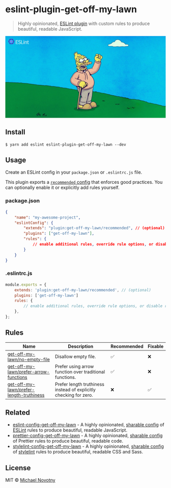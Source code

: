 # eslint-plugin-get-off-my-lawn

> Highly opinionated, [ESLint plugin](https://eslint.org/docs/developer-guide/working-with-plugins) with custom rules to produce beautiful, readable JavaScript.

![eslint-plugin-get-off-my-lawn](.github/logo.jpg)

## Install

```
$ yarn add eslint eslint-plugin-get-off-my-lawn --dev
```

## Usage

Create an ESLint config in your `package.json` or `.eslintrc.js` file.

This plugin exports a [`recommended` config](index.js) that enforces good practices. You can optionally enable it or explicitly add rules yourself.

### package.json

```json
{
    "name": "my-awesome-project",
    "eslintConfig": {
        "extends": "plugin:get-off-my-lawn/recommended", // (optional)
        "plugins": ["get-off-my-lawn"],
        "rules": {
            // enable additional rules, override rule options, or disable rules
        }
    }
}
```

### .eslintrc.js

```js
module.exports = {
    extends: 'plugin:get-off-my-lawn/recommended', // (optional)
    plugins: ['get-off-my-lawn']
    rules: {
        // enable additional rules, override rule options, or disable rules
    },
};
```

## Rules

| Name                                                                               | Description                                                       | Recommended | Fixable |
| ---------------------------------------------------------------------------------- | ----------------------------------------------------------------- | ----------- | ------- |
| [get-off-my-lawn/no-empty-file](docs/rules/no-empty-file.md)                       | Disallow empty file.                                              | ✅          | ❌      |
| [get-off-my-lawn/prefer-arrow-functions](docs/rules/prefer-arrow-functions.md)     | Prefer using arrow function over traditional functions.           | ✅          | ❌      |
| [get-off-my-lawn/prefer-length-truthiness](docs/rules/prefer-length-truthiness.md) | Prefer length truthiness instead of explicitly checking for zero. | ❌          | ✅      |

## Related

-   [eslint-config-get-off-my-lawn](https://www.npmjs.com/package/eslint-config-get-off-my-lawn) - A highly opinionated, [sharable config](http://eslint.org/docs/developer-guide/shareable-configs.html) of [ESLint](http://eslint.org) rules to produce beautiful, readable JavaScript.
-   [prettier-config-get-off-my-lawn](https://www.npmjs.com/package/prettier-config-get-off-my-lawn) - A highly opinionated, [sharable config](https://prettier.io/docs/en/configuration.html#sharing-configurations) of Prettier rules to produce beautiful, readable code.
-   [stylelint-config-get-off-my-lawn](https://www.npmjs.com/package/stylelint-config-get-off-my-lawn) - A highly opinionated, [sharable config](https://github.com/stylelint/stylelint/blob/master/docs/user-guide/configuration.md#extends) of [stylelint](http://stylelint.io) rules to produce beautiful, readable CSS and Sass.

## License

MIT © [Michael Novotny](https://manovotny.com)
